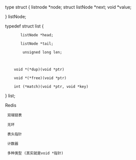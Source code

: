 type struct {
    listnode *node;
    struct  listNode *next;
    void *value;

} listNode;


typedef struct list {

           listNode *head;

           listNode *tail;

            unsigned long len;



        void *(*dup)(void *ptr)

        void *(*free)(void *ptr)

        int (*match)(void *ptr, void *key)

} list;

Redis 

     双端链表

     无环

     表头指针

     计数器

     多种类型 (其实就是void *指针)

     